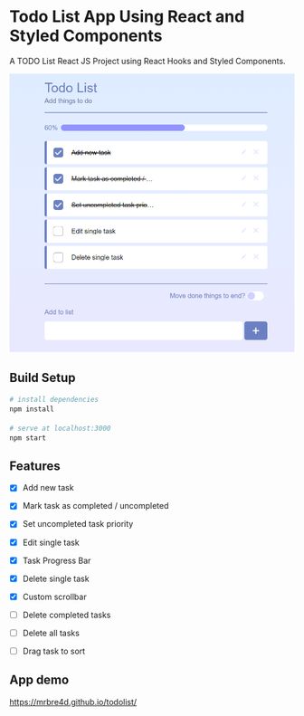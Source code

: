 # Todo List App Using React and Styled Components

A TODO List React JS Project using React Hooks and Styled Components.

![React todo app](https://github.com/mrbre4d/todolist/blob/main/todo-app.png?raw=true)

## Build Setup

``` bash
# install dependencies
npm install

# serve at localhost:3000
npm start
```

## Features
- [x] Add new task
- [x] Mark task as completed / uncompleted
- [x] Set uncompleted task priority
- [x] Edit single task
- [X] Task Progress Bar
- [x] Delete single task
- [x] Custom scrollbar
- [ ] Delete completed tasks
- [ ] Delete all tasks
- [ ] Drag task to sort


## App demo
https://mrbre4d.github.io/todolist/